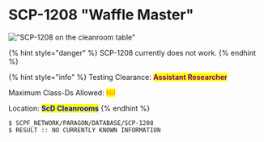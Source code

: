 # SCP-1208 "Waffle Master"

!["SCP-1208 on the cleanroom table"](https://lh5.googleusercontent.com/kNxR3gHz2WFVOeKDs0qgz-60Z14xIo\_p\_rWTz7MmK4v89Kk1W1rLpipR2UI4FSIzv4Olwvm\_JxqFBmAXJzaxN5hC-XkvYfIvPuh89DR9PyJCyJpOsBMbI6zNbLzEfcJ0CCfg0fs1ieh\_g-vVzNOZv\_k)

{% hint style="danger" %}
SCP-1208 currently does not work.
{% endhint %}

{% hint style="info" %}
Testing Clearance: <mark style="color:purple;">**Assistant Researcher**</mark>

Maximum Class-Ds Allowed: <mark style="color:orange;">**Nil**</mark>

Location: <mark style="color:blue;">**ScD Cleanrooms**</mark>
{% endhint %}

```
$ SCPF_NETWORK/PARAGON/DATABASE/SCP-1208
$ RESULT :: NO CURRENTLY KNOWN INFORMATION
```
